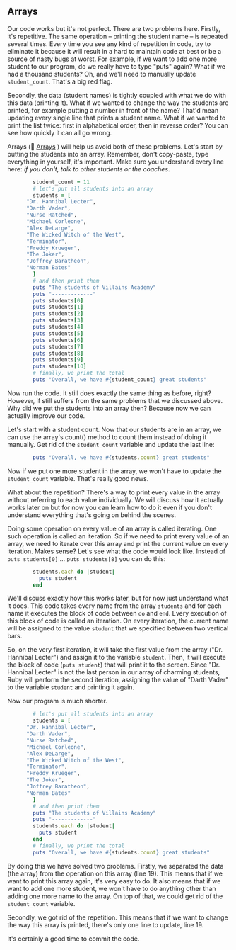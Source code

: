 ## Arrays

Our code works but it's not perfect. There are two problems here. Firstly, it's repetitive. The same operation – printing the student name – is repeated several times. Every time you see any kind of repetition in code, try to eliminate it because it will result in a hard to maintain code at best or be a source of nasty bugs at worst. For example, if we want to add one more student to our program, do we really have to type "puts" again? What if we had a thousand students? Oh, and we'll need to manually update `student_count`. That's a big red flag.

Secondly, the data (student names) is tightly coupled with what we do with this data (printing it). What if we wanted to change the way the students are printed, for example putting a number in front of the name? That'd mean updating every single line that prints a student name. What if we wanted to print the list twice: first in alphabetical order, then in reverse order? You can see how quickly it can all go wrong.

Arrays (:pill: [Arrays](https://github.com/makersacademy/pre_course/blob/master/pills/arrays.md) ) will help us avoid both of these problems. Let's start by putting the students into an array. Remember, don't copy-paste, type everything in yourself, it's important. Make sure you understand every line here: _if you don't, talk to other students or the coaches_.

````ruby
		student_count = 11
		# let's put all students into an array
		students = [
      "Dr. Hannibal Lecter",
      "Darth Vader",
      "Nurse Ratched",
      "Michael Corleone",
      "Alex DeLarge",
      "The Wicked Witch of the West",
      "Terminator",
      "Freddy Krueger",
      "The Joker",
      "Joffrey Baratheon",
      "Norman Bates"
		]
		# and then print them
		puts "The students of Villains Academy"
		puts "-------------"
		puts students[0]
		puts students[1]
		puts students[2]
		puts students[3]
		puts students[4]
		puts students[5]
		puts students[6]
		puts students[7]
		puts students[8]
		puts students[9]
		puts students[10]
		# finally, we print the total
		puts "Overall, we have #{student_count} great students"
````

Now run the code. It still does exactly the same thing as before, right? However, if still suffers from the same problems that we discussed above. Why did we put the students into an array then? Because now we can actually improve our code.

Let's start with a student count. Now that our students are in an array, we can use the array's count() method to count them instead of doing it manually. Get rid of the `student_count` variable and update the last line:

````ruby
		puts "Overall, we have #{students.count} great students"
````

Now if we put one more student in the array, we won't have to update the `student_count` variable. That's really good news.

What about the repetition? There's a way to print every value in the array without referring to each value individually. We will discuss how it actually works later on but for now you can learn how to do it even if you don't understand everything that's going on behind the scenes.

Doing some operation on every value of an array is called iterating. One such operation is called an iteration. So if we need to print every value of an array, we need to iterate over this array and print the current value on every iteration. Makes sense? Let's see what the code would look like. Instead of `puts students[0]` ... `puts students[8]` you can do this:

````ruby
		students.each do |student|
		  puts student
		end
````

We'll discuss exactly how this works later, but for now just understand what it does. This code takes every name from the array `students` and for each name it executes the block of code between `do` and `end`. Every execution of this block of code is called an iteration. On every iteration, the current name will be assigned to the value `student` that we specified between two vertical bars.

So, on the very first iteration, it will take the first value from the array ("Dr. Hannibal Lecter") and assign it to the variable `student`. Then, it will execute the block of code (`puts student`) that will print it to the screen. Since "Dr. Hannibal Lecter" is not the last person in our array of charming students, Ruby will perform the second iteration, assigning the value of "Darth Vader" to the variable `student` and printing it again.

Now our program is much shorter.

````ruby
		# let's put all students into an array
		students = [
      "Dr. Hannibal Lecter",
      "Darth Vader",
      "Nurse Ratched",
      "Michael Corleone",
      "Alex DeLarge",
      "The Wicked Witch of the West",
      "Terminator",
      "Freddy Krueger",
      "The Joker",
      "Joffrey Baratheon",
      "Norman Bates"
		]
		# and then print them
		puts "The students of Villains Academy"
		puts "-------------"
		students.each do |student|
		  puts student
		end
		# finally, we print the total
		puts "Overall, we have #{students.count} great students"
````

By doing this we have solved two problems. Firstly, we separated the data (the array) from the operation on this array (line 19). This means that if we want to print this array again, it's very easy to do. It also means that if we want to add one more student, we won't have to do anything other than adding one more name to the array. On top of that, we could get rid of the `student_count` variable.

Secondly, we got rid of the repetition. This means that if we want to change the way this array is printed, there's only one line to update, line 19.

It's certainly a good time to commit the code.
